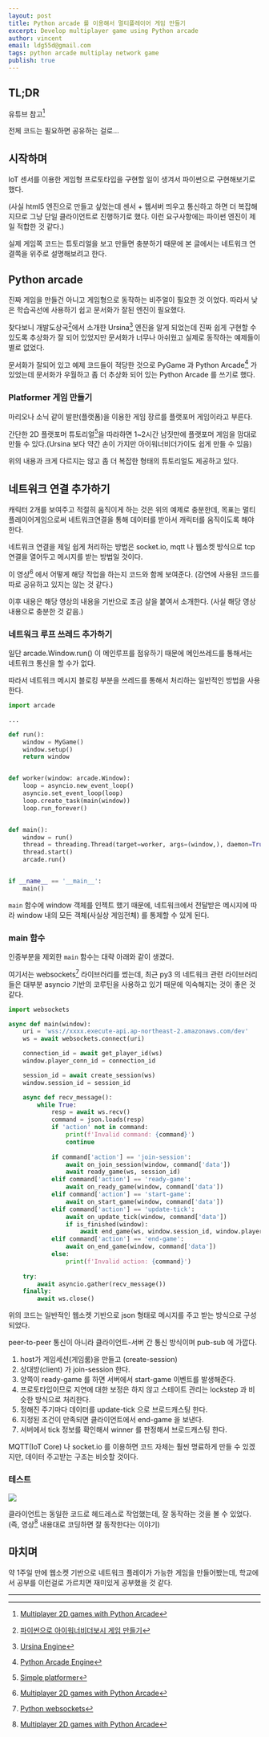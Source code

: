 ```yaml
---
layout: post
title: Python arcade 를 이용해서 멀티플레이어 게임 만들기
excerpt: Develop multiplayer game using Python arcade
author: vincent
email: ldg55d@gmail.com
tags: python arcade multiplay network game
publish: true
---
```


## TL;DR

유튜브 참고[^1]

전체 코드는 필요하면 공유하는 걸로...

## 시작하며

IoT 센서를 이용한 게임형 프로토타입을 구현할 일이 생겨서 파이썬으로 구현해보기로 했다.

(사실 html5 엔진으로 만들고 싶었는데 센서 + 웹서버 띄우고 통신하고 하면 더 복잡해지므로 그냥 단일 클라이언트로 진행하기로 했다. 이런 요구사항에는 파이썬 엔진이 제일 적합한 것 같다.)

실제 게임쪽 코드는 튜토리얼을 보고 만들면 충분하기 때문에 본 글에서는 네트워크 연결쪽을 위주로 설명해보려고 한다.

## Python arcade

진짜 게임을 만들건 아니고 게임형으로 동작하는 비주얼이 필요한 것 이었다. 따라서 낮은 학습곡선에 사용하기 쉽고 문서화가 잘된 엔진이 필요했다.

찾다보니 개발도상국[^2]에서 소개한 Ursina[^3] 엔진을 알게 되었는데 진짜 쉽게 구현할 수 있도록 추상화가 잘 되어 있었지만 문서화가 너무나 아쉬웠고 실제로 동작하는 예제들이 별로 없었다.

문서화가 잘되어 있고 예제 코드들이 적당한 것으로 PyGame 과 Python Arcade[^4] 가 있었는데 문서화가 우월하고 좀 더 추상화 되어 있는 Python Arcade 를 쓰기로 했다.

### Platformer 게임 만들기

마리오나 소닉 같이 발판(플랫폼)을 이용한 게임 장르를 플랫포머 게임이라고 부른다.

간단한 2D 플랫포머 튜토리얼[^5]을 따라하면 1~2시간 남짓만에 플랫포머 게임을 맘대로 만들 수 있다.(Ursina 보다 약간 손이 가지만 아이워너비더가이도 쉽게 만들 수 있음)

위의 내용과 크게 다르지는 않고 좀 더 복잡한 형태의 튜토리얼도 제공하고 있다.


## 네트워크 연결 추가하기

캐릭터 2개를 보여주고 적절히 움직이게 하는 것은 위의 예제로 충분한데, 목표는 멀티플레이어게임으로써 네트워크연결을 통해 데이터를 받아서 캐릭터를 움직이도록 해야 한다.

네트워크 연결을 제일 쉽게 처리하는 방법은 socket.io, mqtt 나 웹소켓 방식으로 tcp 연결을 열어두고 메시지를 받는 방법일 것이다.

이 영상[^1] 에서 어떻게 해당 작업을 하는지 코드와 함께 보여준다. (강연에 사용된 코드를 따로 공유하고 있지는 않는 것 같다.)

이후 내용은 해당 영상의 내용을 기반으로 조금 살을 붙여서 소개한다. (사실 해당 영상 내용으로 충분한 것 같음.)

### 네트워크 루프 쓰레드 추가하기

일단 arcade.Window.run() 이 메인루프를 점유하기 때문에 메인쓰레드를 통해서는 네트워크 통신을 할 수가 없다.

따라서 네트워크 메시지 블로킹 부분을 쓰레드를 통해서 처리하는 일반적인 방법을 사용한다.

```python
import arcade

...

def run():
    window = MyGame()
    window.setup()
    return window


def worker(window: arcade.Window):
    loop = asyncio.new_event_loop()
    asyncio.set_event_loop(loop)
    loop.create_task(main(window))
    loop.run_forever()


def main():
    window = run()
    thread = threading.Thread(target=worker, args=(window,), daemon=True)
    thread.start()
    arcade.run()


if __name__ == '__main__':
    main()
```

`main` 함수에 window 객체를 인젝트 했기 때문에, 네트워크에서 전달받은 메시지에 따라 window 내의 모든 객체(사실상 게임전체) 를 통제할 수 있게 된다.

### main 함수

인증부분을 제외한 `main` 함수는 대략 아래와 같이 생겼다.

여기서는 websockets[^6] 라이브러리를 썼는데, 최근 py3 의 네트워크 관련 라이브러리들은 대부분 asyncio 기반의 코루틴을 사용하고 있기 때문에 익숙해지는 것이 좋은 것 같다.

```python
import websockets

async def main(window):
    uri = 'wss://xxxx.execute-api.ap-northeast-2.amazonaws.com/dev'
    ws = await websockets.connect(uri)

    connection_id = await get_player_id(ws)
    window.player_conn_id = connection_id

    session_id = await create_session(ws)
    window.session_id = session_id

    async def recv_message():
        while True:
            resp = await ws.recv()
            command = json.loads(resp)
            if 'action' not in command:
                print(f'Invalid command: {command}')
                continue
 
            if command['action'] == 'join-session':
                await on_join_session(window, command['data'])
                await ready_game(ws, session_id)
            elif command['action'] == 'ready-game':
                await on_ready_game(window, command['data'])
            elif command['action'] == 'start-game':
                await on_start_game(window, command['data'])
            elif command['action'] == 'update-tick':
                await on_update_tick(window, command['data'])
                if is_finished(window):
                    await end_game(ws, window.session_id, window.player_tick)
            elif command['action'] == 'end-game':
                await on_end_game(window, command['data'])
            else:
                print(f'Invalid action: {command}')
            
    try:
        await asyncio.gather(recv_message())
    finally:
        await ws.close()
```

위의 코드는 일반적인 웹소켓 기반으로 json 형태로 메시지를 주고 받는 방식으로 구성되었다.

peer-to-peer 통신이 아니라 클라이언트-서버 간 통신 방식이며 pub-sub 에 가깝다.

1. host가 게임세션(게임룸)을 만들고 (create-session)
2. 상대방(client) 가 join-session 한다.
3. 양쪽이 ready-game 를 하면 서버에서 start-game 이벤트를 발생해준다.
4. 프로토타입이므로 지연에 대한 보정은 하지 않고 스테이트 관리는 lockstep 과 비슷한 방식으로 처리한다.
5. 정해진 주기마다 데이터를 update-tick 으로 브로드캐스팅 한다.
6. 지정된 조건이 만족되면 클라이언트에서 end-game 을 보낸다.
7. 서버에서 tick 정보를 확인해서 winner 를 판정해서 브로드캐스팅 한다.

MQTT(IoT Core) 나 socket.io 를 이용하면 코드 자체는 훨씬 명료하게 만들 수 있겠지만, 데이터 주고받는 구조는 비슷할 것이다.


### 테스트

<img src="/assets/img/2021/0816/game.png" />

클라이언트는 동일한 코드로 헤드레스로 작업했는데, 잘 동작하는 것을 볼 수 있었다. (즉, 영상[^1] 내용대로 코딩하면 잘 동작한다는 이야기)

## 마치며

약 1주일 만에 웹소켓 기반으로 네트워크 플레이가 가능한 게임을 만들어봤는데, 학교에서 공부를 이런걸로 가르치면 재미있게 공부했을 것 같다.

----

[^1]: [Multiplayer 2D games with Python Arcade](https://www.youtube.com/watch?v=2SMkk63k6Ik)
[^2]: [파이썬으로 아이워너비더보시 게임 만들기](https://www.youtube.com/watch?v=FewuiyWLxbg)
[^3]: [Ursina Engine](https://www.ursinaengine.org/)
[^4]: [Python Arcade Engine](https://api.arcade.academy/en/latest/)
[^5]: [Simple platformer](https://api.arcade.academy/en/latest/examples/platform_tutorial/index.html)
[^6]: [Python websockets](https://websockets.readthedocs.io/en/stable/intro.html)